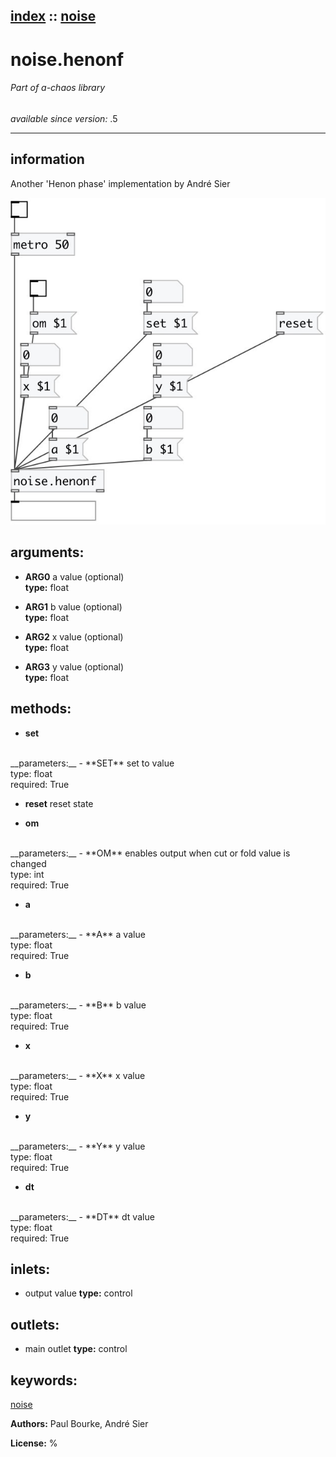 [index](index.html) :: [noise](category_noise.html)
---

# noise.henonf

###### Part of a-chaos library

*available since version:* .5

---


## information
Another &#39;Henon phase&#39; implementation by André Sier



[![example](../examples/img/noise.henonf.jpg)](../examples/pd/noise.henonf.pd)



## arguments:

* **ARG0**
a value (optional)<br>
__type:__ float<br>

* **ARG1**
b value (optional)<br>
__type:__ float<br>

* **ARG2**
x value (optional)<br>
__type:__ float<br>

* **ARG3**
y value (optional)<br>
__type:__ float<br>



## methods:

* **set**
<br>
  __parameters:__
  - **SET** set to value<br>
    type: float <br>
    required: True <br>

* **reset**
reset state<br>

* **om**
<br>
  __parameters:__
  - **OM** enables output when cut or fold value is changed<br>
    type: int <br>
    required: True <br>

* **a**
<br>
  __parameters:__
  - **A** a value<br>
    type: float <br>
    required: True <br>

* **b**
<br>
  __parameters:__
  - **B** b value<br>
    type: float <br>
    required: True <br>

* **x**
<br>
  __parameters:__
  - **X** x value<br>
    type: float <br>
    required: True <br>

* **y**
<br>
  __parameters:__
  - **Y** y value<br>
    type: float <br>
    required: True <br>

* **dt**
<br>
  __parameters:__
  - **DT** dt value<br>
    type: float <br>
    required: True <br>






## inlets:

* output value 
__type:__ control<br>



## outlets:

* main outlet
__type:__ control<br>



## keywords:

[noise](keywords/noise.html)






**Authors:** Paul Bourke, André Sier




**License:** %





